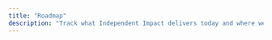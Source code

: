 ```yaml
---
title: "Roadmap"
description: "Track what Independent Impact delivers today and where we are heading next."
---
```

